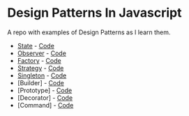 # Design Patterns In Javascript
A repo with examples of Design Patterns as I learn them.

- [State](state.md) - [Code](./js/state.js)
- [Observer](observer.md) - [Code](./js/observer.js)
- [Factory](factory.md) - [Code](./js/factory.js)
- [Strategy](strategy.md) - [Code](./js/strategy.js)
- [Singleton](singleton.md) - [Code](./js/singleton.js)
- [Builder] - [Code](./js/builder.js)
- [Prototype] - [Code](./js/prototype.js)
- [Decorator] - [Code](./js/decorator.js)
- [Command] - [Code](./js/decorator.js)